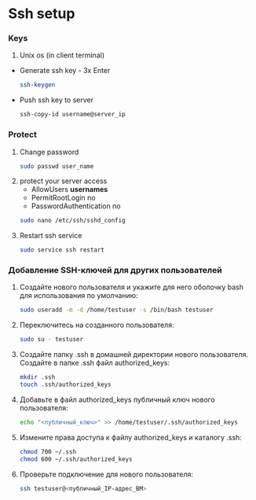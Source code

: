 # Ssh setup
### Keys
1. Unix os (in client terminal)
 - Generate ssh key - 3x Enter
   ```bash
   ssh-keygen
   ```
- Push ssh key to server
   ```bash
   ssh-copy-id username@server_ip
   ```
### Protect
1. Change password
    ```bash
    sudo passwd user_name
    ```
2. protect your server access
   - AllowUsers **usernames**
   - PermitRootLogin no
   - PasswordAuthentication no
    ```bash
    sudo nano /etc/ssh/sshd_config
    ```
3. Restart ssh service
    ```bash
    sudo service ssh restart
    ```

### Добавление SSH-ключей для других пользователей
1. Создайте нового пользователя и укажите для него оболочку bash для использования по умолчанию:
    ```bash
    sudo useradd -m -d /home/testuser -s /bin/bash testuser
    ```
2. Переключитесь на созданного пользователя:
    ```bash
    sudo su - testuser
    ```
3. Создайте папку .ssh в домашней директории нового пользователя. Создайте в папке .ssh файл authorized_keys:
    ```bash
    mkdir .ssh
    touch .ssh/authorized_keys
    ```
4. Добавьте в файл authorized_keys публичный ключ нового пользователя:
    ```bash
    echo "<публичный_ключ>" >> /home/testuser/.ssh/authorized_keys
    ```
6. Измените права доступа к файлу authorized_keys и каталогу .ssh:
    ```bash
    chmod 700 ~/.ssh
    chmod 600 ~/.ssh/authorized_keys
    ```
8. Проверьте подключение для нового пользователя:
    ```bash
    ssh testuser@<публичный_IP-адрес_ВМ>
    ```
   
